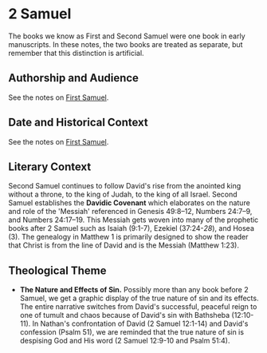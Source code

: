 # 2 Samuel

The books we know as First and Second Samuel were one book in early manuscripts. In these notes, the two books are treated as separate, but remember that this distinction is artificial.

## Authorship and Audience
See the notes on [First Samuel](1_samuel.html#authorship-and-audience).

## Date and Historical Context
See the notes on [First Samuel](1_samuel.html#date-and-historical-context).

## Literary Context
Second Samuel continues to follow David's rise from the anointed king without a throne, to the king of Judah, to the king of all Israel. Second Samuel establishes the **Davidic Covenant** which elaborates on the nature and role of the 'Messiah' referenced in Genesis 49:8–12, Numbers 24:7–9, and Numbers 24:17–19. This Messiah gets woven into many of the prophetic books after 2 Samuel such as Isaiah (9:1-7), Ezekiel (37:24-*28*), and Hosea (3). The genealogy in Matthew 1 is primarily designed to show the reader that Christ is from the line of David and is the Messiah (Matthew 1:23).

## Theological Theme
- **The Nature and Effects of Sin.** Possibly more than any book before 2 Samuel, we get a graphic display of the true nature of sin and its effects. The entire narrative switches from David's successful, peaceful reign to one of tumult and chaos because of David's sin with Bathsheba (12:10-11). In Nathan's confrontation of David (2 Samuel 12:1-14) and David's confession (Psalm 51), we are reminded that the true nature of sin is despising God and His word (2 Samuel 12:9-10 and Psalm 51:4).
